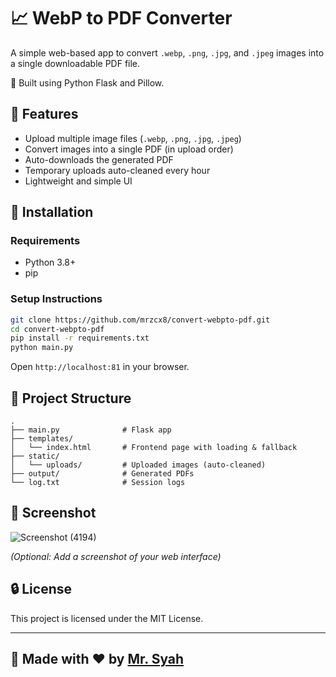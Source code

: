 # 📈 WebP to PDF Converter

A simple web-based app to convert `.webp`, `.png`, `.jpg`, and `.jpeg` images into a single downloadable PDF file.

🚀 Built using Python Flask and Pillow.

## 🌟 Features

- Upload multiple image files (`.webp`, `.png`, `.jpg`, `.jpeg`)
- Convert images into a single PDF (in upload order)
- Auto-downloads the generated PDF
- Temporary uploads auto-cleaned every hour
- Lightweight and simple UI

## 🔧 Installation

### Requirements

- Python 3.8+
- pip

### Setup Instructions

```bash
git clone https://github.com/mrzcx8/convert-webpto-pdf.git
cd convert-webpto-pdf
pip install -r requirements.txt
python main.py
```

Open `http://localhost:81` in your browser.

## 📁 Project Structure

```
.
├── main.py              # Flask app
├── templates/
│   └── index.html       # Frontend page with loading & fallback
├── static/
│   └── uploads/         # Uploaded images (auto-cleaned)
├── output/              # Generated PDFs
└── log.txt              # Session logs
```

## 📸 Screenshot

![Screenshot (4194)](https://github.com/user-attachments/assets/65356f69-17ab-491a-947e-0048dea3242d)


*(Optional: Add a screenshot of your web interface)*

## 🔒 License

This project is licensed under the MIT License.

---

## 🙌 Made with ❤️ by [Mr. Syah](https://kxdevs.khaltrix.com/)
